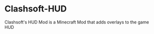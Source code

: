 Clashsoft-HUD
=============
Clashsoft's HUD Mod is a Minecraft Mod that adds overlays to the game HUD
